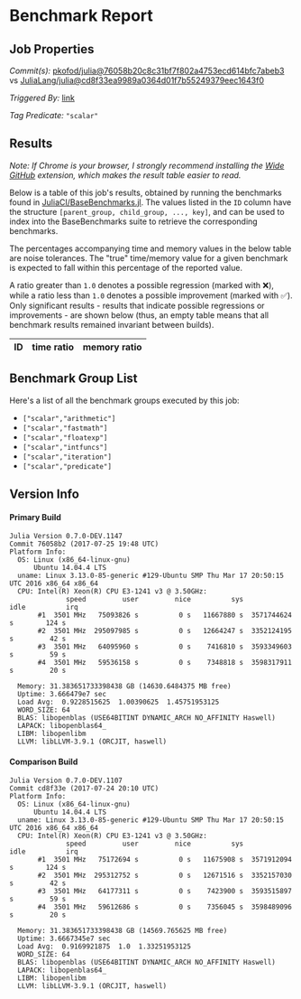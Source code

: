 # Benchmark Report

## Job Properties

*Commit(s):* [pkofod/julia@76058b20c8c31bf7f802a4753ecd614bfc7abeb3](https://github.com/pkofod/julia/commit/76058b20c8c31bf7f802a4753ecd614bfc7abeb3) vs [JuliaLang/julia@cd8f33ea9989a0364d01f7b55249379eec1643f0](https://github.com/JuliaLang/julia/commit/cd8f33ea9989a0364d01f7b55249379eec1643f0)

*Triggered By:* [link](https://github.com/JuliaLang/julia/pull/22603#issuecomment-317860158)

*Tag Predicate:* `"scalar"`

## Results

*Note: If Chrome is your browser, I strongly recommend installing the [Wide GitHub](https://chrome.google.com/webstore/detail/wide-github/kaalofacklcidaampbokdplbklpeldpj?hl=en)
extension, which makes the result table easier to read.*

Below is a table of this job's results, obtained by running the benchmarks found in
[JuliaCI/BaseBenchmarks.jl](https://github.com/JuliaCI/BaseBenchmarks.jl). The values
listed in the `ID` column have the structure `[parent_group, child_group, ..., key]`,
and can be used to index into the BaseBenchmarks suite to retrieve the corresponding
benchmarks.

The percentages accompanying time and memory values in the below table are noise tolerances. The "true"
time/memory value for a given benchmark is expected to fall within this percentage of the reported value.

A ratio greater than `1.0` denotes a possible regression (marked with :x:), while a ratio less
than `1.0` denotes a possible improvement (marked with :white_check_mark:). Only significant results - results
that indicate possible regressions or improvements - are shown below (thus, an empty table means that all
benchmark results remained invariant between builds).

| ID | time ratio | memory ratio |
|----|------------|--------------|

## Benchmark Group List

Here's a list of all the benchmark groups executed by this job:

- `["scalar","arithmetic"]`
- `["scalar","fastmath"]`
- `["scalar","floatexp"]`
- `["scalar","intfuncs"]`
- `["scalar","iteration"]`
- `["scalar","predicate"]`

## Version Info

#### Primary Build

```
Julia Version 0.7.0-DEV.1147
Commit 76058b2 (2017-07-25 19:48 UTC)
Platform Info:
  OS: Linux (x86_64-linux-gnu)
      Ubuntu 14.04.4 LTS
  uname: Linux 3.13.0-85-generic #129-Ubuntu SMP Thu Mar 17 20:50:15 UTC 2016 x86_64 x86_64
  CPU: Intel(R) Xeon(R) CPU E3-1241 v3 @ 3.50GHz: 
              speed         user         nice          sys         idle          irq
       #1  3501 MHz   75093826 s          0 s   11667880 s  3571744624 s        124 s
       #2  3501 MHz  295097985 s          0 s   12664247 s  3352124195 s         42 s
       #3  3501 MHz   64095960 s          0 s    7416810 s  3593349603 s         59 s
       #4  3501 MHz   59536158 s          0 s    7348818 s  3598317911 s         20 s
       
  Memory: 31.383651733398438 GB (14630.6484375 MB free)
  Uptime: 3.666479e7 sec
  Load Avg:  0.9228515625  1.00390625  1.45751953125
  WORD_SIZE: 64
  BLAS: libopenblas (USE64BITINT DYNAMIC_ARCH NO_AFFINITY Haswell)
  LAPACK: libopenblas64_
  LIBM: libopenlibm
  LLVM: libLLVM-3.9.1 (ORCJIT, haswell)

```

#### Comparison Build

```
Julia Version 0.7.0-DEV.1107
Commit cd8f33e (2017-07-24 20:10 UTC)
Platform Info:
  OS: Linux (x86_64-linux-gnu)
      Ubuntu 14.04.4 LTS
  uname: Linux 3.13.0-85-generic #129-Ubuntu SMP Thu Mar 17 20:50:15 UTC 2016 x86_64 x86_64
  CPU: Intel(R) Xeon(R) CPU E3-1241 v3 @ 3.50GHz: 
              speed         user         nice          sys         idle          irq
       #1  3501 MHz   75172694 s          0 s   11675908 s  3571912094 s        124 s
       #2  3501 MHz  295312752 s          0 s   12671516 s  3352157030 s         42 s
       #3  3501 MHz   64177311 s          0 s    7423900 s  3593515897 s         59 s
       #4  3501 MHz   59612686 s          0 s    7356045 s  3598489096 s         20 s
       
  Memory: 31.383651733398438 GB (14569.765625 MB free)
  Uptime: 3.6667345e7 sec
  Load Avg:  0.9169921875  1.0  1.33251953125
  WORD_SIZE: 64
  BLAS: libopenblas (USE64BITINT DYNAMIC_ARCH NO_AFFINITY Haswell)
  LAPACK: libopenblas64_
  LIBM: libopenlibm
  LLVM: libLLVM-3.9.1 (ORCJIT, haswell)

```
